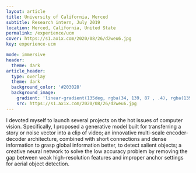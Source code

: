 ```yaml
---
layout: article
title: University of California, Merced
subtitle: Research intern, July 2019
location: Merced, California, United State
permalink: /experience/ucm
cover: https://s1.ax1x.com/2020/08/26/d2weu6.jpg
key: experience-ucm

mode: immersive
header:
  theme: dark
article_header:
  type: overlay
  theme: dark
  background_color: '#203028'
  background_image:
    gradient: 'linear-gradient(135deg, rgba(34, 139, 87 , .4), rgba(139, 34, 139, .4))'
    src: https://s1.ax1x.com/2020/08/26/d2weu6.jpg
---
```


I devoted myself to launch several projects on the hot issues of computer vision. Specifically, I proposed a generative model built for transferring a story or noise vector into a clip of video; an innovative multi-scale encoder-decoder architecture, combined with short connections and dense information to grasp global information better, to detect salient objects; a creative neural network to solve the low accuracy problem by removing the gap between weak high-resolution features and improper anchor settings for aerial object detection.

<!--more-->
